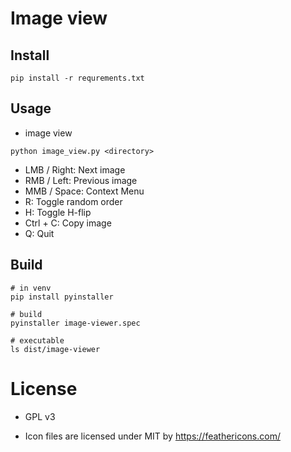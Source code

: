 # Image view

## Install

```
pip install -r requrements.txt
```

## Usage

- image view

```
python image_view.py <directory>
```

  - LMB / Right:  Next image
  - RMB / Left:   Previous image
  - MMB / Space:   Context Menu
  - R:  Toggle random order
  - H:  Toggle H-flip
  - Ctrl + C: Copy image
  - Q:  Quit

## Build

```
# in venv
pip install pyinstaller

# build
pyinstaller image-viewer.spec

# executable
ls dist/image-viewer
```

# License

- GPL v3

- Icon files are licensed under MIT by https://feathericons.com/
